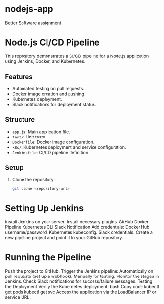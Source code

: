 # nodejs-app
Better Software assignment
# Node.js CI/CD Pipeline

This repository demonstrates a CI/CD pipeline for a Node.js application using Jenkins, Docker, and Kubernetes.

## Features
- Automated testing on pull requests.
- Docker image creation and pushing.
- Kubernetes deployment.
- Slack notifications for deployment status.

## Structure
- `app.js`: Main application file.
- `test/`: Unit tests.
- `Dockerfile`: Docker image configuration.
- `k8s/`: Kubernetes deployment and service configuration.
- `Jenkinsfile`: CI/CD pipeline definition.

## Setup
1. Clone the repository:
   ```bash
   git clone <repository-url>

  # Setting Up Jenkins
Install Jenkins on your server.
Install necessary plugins:
GitHub
Docker Pipeline
Kubernetes CLI
Slack Notification
Add credentials:
Docker Hub username/password.
Kubernetes kubeconfig.
Slack credentials.
Create a new pipeline project and point it to your GitHub repository.
# Running the Pipeline
Push the project to GitHub.
Trigger the Jenkins pipeline:
Automatically on pull requests (set up a webhook).
Manually for testing.
Monitor the stages in Jenkins.
Check Slack notifications for success/failure messages.
Testing the Deployment
Verify the Kubernetes deployment:
bash
Copy code
kubectl get pods
kubectl get svc
Access the application via the LoadBalancer IP or service URL.
